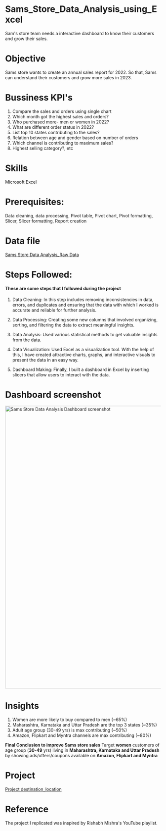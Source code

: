 # Sams_Store_Data_Analysis_using_Excel
Sam's store team needs a interactive dashboard to know their customers and grow their sales.

# Objective
Sams store wants to create an annual sales report for 2022. So that, Sams can understand their customers and grow more sales in 2023.

# Bussiness KPI's
1.	Compare the sales and orders using single chart
2.	Which month got the highest sales and orders?
3.	Who purchased more- men or women in 2022?
4.	What are different order status in 2022?
5.	List top 10 states contributing to the sales?
6.	Relation between age and gender based on number of orders
7.	Which channel is contributing to maximum sales?
8.	Highest selling category?, etc

# Skills
Microsoft Excel
   
# Prerequisites:
Data cleaning, data processing, Pivot table, Pivot chart, Pivot formatting, Slicer, Slicer formatting, Report creation

# Data file
[Sams Store Data Analysis_Raw Data](https://github.com/Adinarayana7008/Sams_Store_Data_Analysis_using_Excel/blob/main/Sams%20Store%20Data%20Analysis_Raw%20Data.xlsx)

# Steps Followed:
#### These are some steps that I followed during the project
1. Data Cleaning: In this step includes removing inconsistencies in data, errors, and duplicates and ensuring that the data with which I worked is accurate and reliable for further analysis.

2. Data Processing: Creating some new columns that involved organizing, sorting, and filtering the data to extract meaningful insights.

3. Data Analysis: Used various statistical methods to get valuable insights from the data.

4. Data Visualization: Used Excel as a visualization tool. With the help of this, I have created attractive charts, graphs, and interactive visuals to present the data in an easy way.

5. Dashboard Making: Finally, I built a dashboard in Excel by inserting slicers that allow users to interact with the data.

# Dashboard screenshot

<img width="913" alt="Sams Store Data Analysis Dashboard screenshot" src="https://github.com/Adinarayana7008/Sams_Store_Data_Analysis_using_Excel/assets/68777627/6f0895c3-fe2c-497b-9271-0be22eba44c0">

# Insights
1.	Women are more likely to buy compared to men (~65%)
2.	Maharashtra, Karnataka and Uttar Pradesh are the top 3 states (~35%)
3.	Adult age group (30-49 yrs) is max contributing (~50%)
4.	Amazon, Flipkart and Myntra channels are max contributing (~80%)
   
**Final Conclusion to improve Sams store sales**
Target **women** customers of age group (**30-49** yrs) living in **Maharashtra, Karnataka and Uttar Pradesh** by showing ads/offers/coupons available on **Amazon, Flipkart and Myntra**

# Project
[Project destination_location](https://github.com/Adinarayana7008/Sams_Store_Data_Analysis_using_Excel)

# Reference
The project I replicated was inspired by Rishabh Mishra's YouTube playlist.
